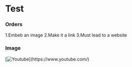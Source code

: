 
# Test

### Orders 

1.Embeb an image
2.Make it a link
3.Must lead to a website

### Image

[![Youtube]([https://yt3.googleusercontent.com/qcmNO_rYyGCg0GuDdy5EeFTiTmZWHryVTCLumINe-ihVYgWXl-92pzAaaRZVMBz8Q9azPeHVC7s=s900-c-k-c0x00ffffff-no-rj](https://www.unirio.br/cla/ivl/youtube.png/image_view_fullscreen))](https://www.youtube.com/)
